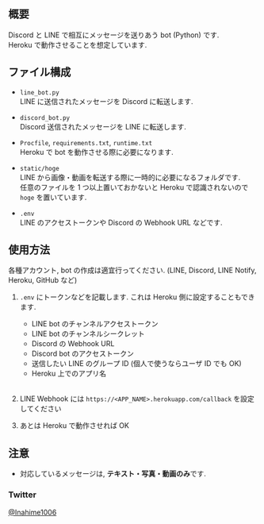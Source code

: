 ## 概要

Discord と LINE で相互にメッセージを送りあう bot (Python) です.  
Heroku で動作させることを想定しています.

## ファイル構成

- `line_bot.py`  
  LINE に送信されたメッセージを Discord に転送します.

- `discord_bot.py`  
  Discord 送信されたメッセージを LINE に転送します.

- `Procfile`, `requirements.txt`, `runtime.txt`  
  Heroku で bot を動作させる際に必要になります.

- `static/hoge`  
  LINE から画像・動画を転送する際に一時的に必要になるフォルダです.  
  任意のファイルを 1 つ以上置いておかないと Heroku で認識されないので `hoge` を置いています.

- `.env`  
  LINE のアクセストークンや Discord の Webhook URL などです.

## 使用方法

各種アカウント, bot の作成は適宜行ってください. (LINE, Discord, LINE Notify, Heroku, GitHub など)

1. `.env` にトークンなどを記載します. これは Heroku 側に設定することもできます.

   - LINE bot のチャンネルアクセストークン
   - LINE bot のチャンネルシークレット
   - Discord の Webhook URL
   - Discord bot のアクセストークン
   - 送信したい LINE のグループ ID (個人で使うならユーザ ID でも OK)
   - Heroku 上でのアプリ名
     <br>
     <br>

1. LINE Webhook には `https://<APP_NAME>.herokuapp.com/callback` を設定してください

1. あとは Heroku で動作させれば OK

## 注意

- 対応しているメッセージは, **テキスト・写真・動画のみ**です.

### Twitter

[@Inahime1006](https://twitter.com/Inahime1006)
